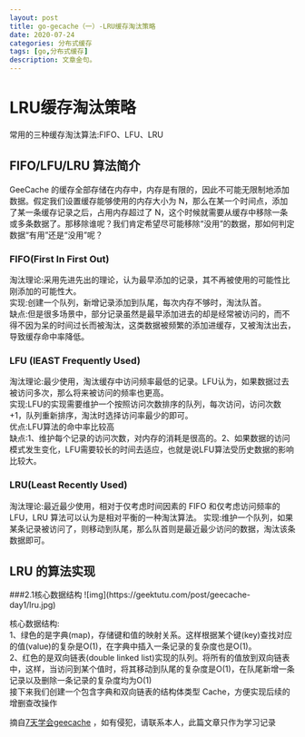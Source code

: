 ```yaml
---
layout: post
title: go-gecache（一）-LRU缓存淘汰策略
date: 2020-07-24
categories: 分布式缓存
tags: [go,分布式缓存]
description: 文章金句。
---
```

<h1>LRU缓存淘汰策略</h1>
常用的三种缓存淘汰算法:FIFO、LFU、LRU

<h2>FIFO/LFU/LRU 算法简介</h2>
GeeCache 的缓存全部存储在内存中，内存是有限的，因此不可能无限制地添加数据。假定我们设置缓存能够使用的内存大小为 N，那么在某一个时间点，添加了某一条缓存记录之后，占用内存超过了 N，这个时候就需要从缓存中移除一条或多条数据了。那移除谁呢？我们肯定希望尽可能移除“没用”的数据，那如何判定数据“有用”还是“没用”呢？
  <h3>FIFO(First In First Out)</h3>
  淘汰理论:采用先进先出的理论，认为最早添加的记录，其不再被使用的可能性比刚添加的可能性大。<br>
  实现:创建一个队列，新增记录添加到队尾，每次内存不够时，淘汰队首。<br>
  缺点:但是很多场景中，部分记录虽然是最早添加进去的却是经常被访问的，而不得不因为呆的时间过长而被淘汰，这类数据被频繁的添加进缓存，又被淘汰出去，导致缓存命中率降低。<br>
  <h3>LFU (lEAST Frequently Used)</h3>
  淘汰理论:最少使用，淘汰缓存中访问频率最低的记录。LFU认为，如果数据过去被访问多次，那么将来被访问的频率也更高。<br>
  实现:LFU的实现需要维护一个按照访问次数排序的队列，每次访问，访问次数+1，队列重新排序，淘汰时选择访问率最少的即可。<br>
  优点:LFU算法的命中率比较高<br>
  缺点:1、维护每个记录的访问次数，对内存的消耗是很高的。2、如果数据的访问模式发生变化，LFU需要较长的时间去适应，也就是说LFU算法受历史数据的影响比较大。<br>
  <h3>LRU(Least Recently Used)</h3>
  淘汰理论:最近最少使用，相对于仅考虑时间因素的 FIFO 和仅考虑访问频率的 LFU，LRU 算法可以认为是相对平衡的一种淘汰算法。
  实现:维护一个队列，如果某条记录被访问了，则移动到队尾，那么队首则是最近最少访问的数据，淘汰该条数据即可。
  
<h2>LRU 的算法实现</h2>  
 ###2.1核心数据结构
    ![img](https://geektutu.com/post/geecache-day1/lru.jpg)

 核心数据结构:<br>
  1、绿色的是字典(map)，存储键和值的映射关系。这样根据某个键(key)查找对应的值(value)的复杂是O(1)，在字典中插入一条记录的复杂度也是O(1)。<br>
  2、红色的是双向链表(double linked list)实现的队列。将所有的值放到双向链表中，这样，当访问到某个值时，将其移动到队尾的复杂度是O(1)，在队尾新增一条记录以及删除一条记录的复杂度均为O(1) <br>
  接下来我们创建一个包含字典和双向链表的结构体类型 Cache，方便实现后续的增删查改操作

摘自[7天学会geecache](https://geektutu.com/post/geecache.html)
，如有侵犯，请联系本人，此篇文章只作为学习记录






